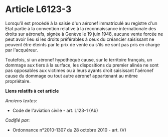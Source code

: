 # Article L6123-3

Lorsqu'il est procédé à la saisie d'un aéronef immatriculé au registre d'un Etat partie à la convention relative à la
reconnaissance internationale des droits sur aéronefs, signée à Genève le 19 juin 1948, aucune vente forcée ne peut avoir
lieu si les droits préférables à ceux du créancier saisissant ne peuvent être éteints par le prix de vente ou s'ils ne sont
pas pris en charge par l'acquéreur.

Toutefois, si un aéronef hypothéqué cause, sur le territoire français, un dommage aux tiers à la surface, les dispositions du
premier alinéa ne sont pas opposables aux victimes ou à leurs ayants droit saisissant l'aéronef cause du dommage ou tout
autre aéronef appartenant au même propriétaire.

**Liens relatifs à cet article**

_Anciens textes_:

  - Code de l'aviation civile - art. L123-1 (Ab)

_Codifié par_:

  - Ordonnance n°2010-1307 du 28 octobre 2010 - art. (V)
